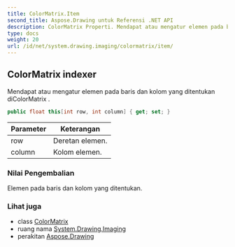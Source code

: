 ```yaml
---
title: ColorMatrix.Item
second_title: Aspose.Drawing untuk Referensi .NET API
description: ColorMatrix Properti. Mendapat atau mengatur elemen pada baris dan kolom yang ditentukan diColorMatrix .
type: docs
weight: 20
url: /id/net/system.drawing.imaging/colormatrix/item/
---
```

## ColorMatrix indexer

Mendapat atau mengatur elemen pada baris dan kolom yang ditentukan diColorMatrix .

```csharp
public float this[int row, int column] { get; set; }
```

| Parameter | Keterangan |
| --- | --- |
| row | Deretan elemen. |
| column | Kolom elemen. |

### Nilai Pengembalian

Elemen pada baris dan kolom yang ditentukan.

### Lihat juga

* class [ColorMatrix](../)
* ruang nama [System.Drawing.Imaging](../../colormatrix/)
* perakitan [Aspose.Drawing](../../../)


